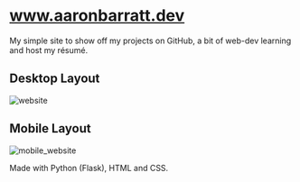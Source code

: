 # www.aaronbarratt.dev
My simple site to show off my projects on GitHub, a bit of web-dev learning and host my résumé.

## Desktop Layout
![website](https://i.imgur.com/uBntSin.png)

## Mobile Layout
![mobile_website](https://i.imgur.com/iHjDB5v.png)

Made with Python (Flask), HTML and CSS.